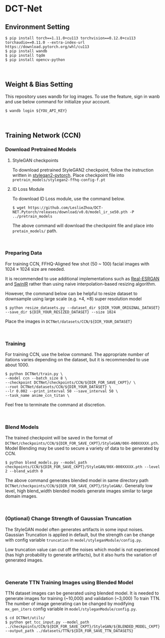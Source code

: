 # DCT-Net

## Environment Setting

```shell
$ pip install torch==1.11.0+cu113 torchvision==0.12.0+cu113 torchaudio==0.11.0 --extra-index-url https://download.pytorch.org/whl/cu113
$ pip install wandb
$ pip install tqdm
$ pip install opencv-python
```

<br/>

## Weight & Bias Setting

This repository uses wandb for log images. To use the feature, sign in wanb and use below command for initialize your account.

```shell
$ wandb login ${YOU_API_KEY}
```

<br/>

## Training Network (CCN)

### Download Pretrained Models

1. StyleGAN checkpoints

    To download pretrained StyleGAN2 checkpoint, follow the instruction written in [stylegan2-pytorch](https://github.com/rosinality/stylegan2-pytorch#convert-weight-from-official-checkpoints). Place  checkpoint file into `pretrain_models/stylegan2-ffhq-config-f.pt`

2. ID Loss Module

    To download ID Loss module, use the command below. 

    ```shell
    $ wget https://github.com/LeslieZhoa/DCT-NET.Pytorch/releases/download/v0.0/model_ir_se50.pth -P ../pretrain_models
    ```

    The above command will download the checkpoint file and place into `pretain_models/` path.

<br/>

### Preparing Data

For training CCN, FFHQ-Aligned few shot (50 ~ 100) facial images with $1024 \times 1024$ size are needed. 

It is recommended to use additional implementations such as [Real-ESRGAN](https://github.com/xinntao/Real-ESRGAN) and [SwinIR](https://github.com/JingyunLiang/SwinIR) rather than using naive interpolation-based resizing algorithm. 

However, the command below can be helpful to resize dataset to downsample using large scale (e.g. $\times 4$, $\times 8$) super resolution model 

```shell
$ python resize_datasets.py --dataset_dir ${DIR_YOUR_ORIGINAL_DATASET} --save_dir ${DIR_YOUR_RESIZED_DATASET} --size 1024
```

Place the images in `DCTNet/datasets/CCN/${DIR_YOUR_DATASET}`

<br/>

### Training

For training CCN, use the below command. The appropriate number of itations varies depending on the dataset, but it is recommended to use about 1000.

```shell
$ python DCTNet/train.py \
--model ccn --batch_size 8 \
--checkpoint DCTNet/checkpoints/CCN/${DIR_FOR_SAVE_CKPT}/ \
--root DCTNet/datasets/CCN/${DIR_YOUR_DATASET} \
--lr 0.002 --print_interval 50 --save_interval 50 \
--task_name anime_ccn_titan \
```

Feel free to terminate the command at discretion.

<br/>

### Blend Models

The trained checkpoint will be saved in the format of `DCTNet/checkpoints/CCN/${DIR_FOR_SAVE_CKPT}/StyleGAN/00X-000XXXXX.pth`. Model Blending may be used to secure a variety of data to be generated by CCN. 

```
$ python blend_models.py --model_path checkpoints/CCN/${DIR_FOR_SAVE_CKPT}/StyleGAN/00X-000XXXXX.pth --level 2 --blend_width 0
```

The above command generates blended model in same directory path `DCTNet/checkpoints/CCN/${DIR_FOR_SAVE_CKPT}/StyleGAN/`. Generally low level, high blend_width blended models generate images similar to targe domain images.

<br/>

### (Optional) Change Strength of Gaussian Truncation

The StyleGAN model often generates artifacts in some input noises. Gaussian Truncation is applied in default, but the strength can be change with config variable `truncation` in `model/styleganModule/config.py`.

Low truncation value can cut off the noises which model is not experienced (has high probability to generate artifacts), but it also hurts the variation of generated images.

<br/>

### Generate TTN Training Images using Blended Model

TTN dataset images can be generated using blended model. It is needed to generate images for training (~10,000) and validation (~3,000) To train TTN. The number of image generating can be changed by modifying `mx_gen_iters` config variable in `model/styleganModule/config.py`.

```shell
$ cd DCTNet/utils/
$ python get_tcc_input.py --model_path ../checkpoints/CCN/${DIR_FOR_SAVE_CKPT}/StyleGAN/${BLENDED_MODEL_CKPT} --output_path ../datasets/TTN/${DIR_FOR_SAVE_TTN_DATASETS}
```